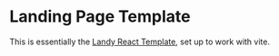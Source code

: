 # Landing Page Template

This is essentially the [Landy React Template](https://github.com/Adrinlol/landy-react-template), set up to work with vite.
